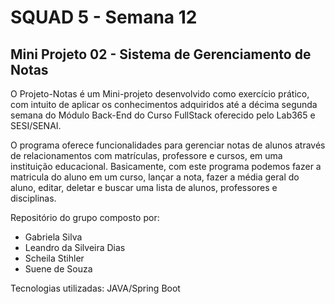 # SQUAD 5 - Semana 12

## Mini Projeto 02 - Sistema de Gerenciamento de Notas

O Projeto-Notas é um Mini-projeto desenvolvido como exercício prático, com intuito de aplicar os conhecimentos adquiridos até a décima segunda semana do Módulo Back-End do Curso FullStack oferecido pelo Lab365 e SESI/SENAI.

O programa oferece funcionalidades para gerenciar notas de alunos através de relacionamentos com matrículas, professore e cursos, em uma instituição educacional. Basicamente, com este programa podemos fazer a matricula do aluno em um curso, lançar a nota, fazer a média geral do aluno, editar, deletar e buscar uma lista de alunos, professores e disciplinas.

Repositório do grupo composto por:

- Gabriela Silva
- Leandro da Silveira Dias
- Scheila Stihler
- Suene de Souza

Tecnologias utilizadas: JAVA/Spring Boot